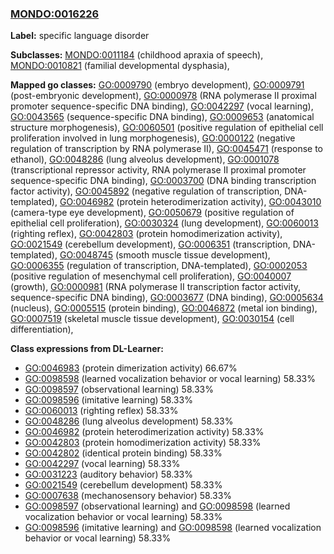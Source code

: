 
### [MONDO:0016226](http://purl.obolibrary.org/obo/MONDO_0016226)
**Label:** specific language disorder

**Subclasses:** [MONDO:0011184](http://purl.obolibrary.org/obo/MONDO_0011184) (childhood apraxia of speech), [MONDO:0010821](http://purl.obolibrary.org/obo/MONDO_0010821) (familial developmental dysphasia), 

**Mapped go classes:** [GO:0009790](http://purl.obolibrary.org/obo/GO_0009790) (embryo development), [GO:0009791](http://purl.obolibrary.org/obo/GO_0009791) (post-embryonic development), [GO:0000978](http://purl.obolibrary.org/obo/GO_0000978) (RNA polymerase II proximal promoter sequence-specific DNA binding), [GO:0042297](http://purl.obolibrary.org/obo/GO_0042297) (vocal learning), [GO:0043565](http://purl.obolibrary.org/obo/GO_0043565) (sequence-specific DNA binding), [GO:0009653](http://purl.obolibrary.org/obo/GO_0009653) (anatomical structure morphogenesis), [GO:0060501](http://purl.obolibrary.org/obo/GO_0060501) (positive regulation of epithelial cell proliferation involved in lung morphogenesis), [GO:0000122](http://purl.obolibrary.org/obo/GO_0000122) (negative regulation of transcription by RNA polymerase II), [GO:0045471](http://purl.obolibrary.org/obo/GO_0045471) (response to ethanol), [GO:0048286](http://purl.obolibrary.org/obo/GO_0048286) (lung alveolus development), [GO:0001078](http://purl.obolibrary.org/obo/GO_0001078) (transcriptional repressor activity, RNA polymerase II proximal promoter sequence-specific DNA binding), [GO:0003700](http://purl.obolibrary.org/obo/GO_0003700) (DNA binding transcription factor activity), [GO:0045892](http://purl.obolibrary.org/obo/GO_0045892) (negative regulation of transcription, DNA-templated), [GO:0046982](http://purl.obolibrary.org/obo/GO_0046982) (protein heterodimerization activity), [GO:0043010](http://purl.obolibrary.org/obo/GO_0043010) (camera-type eye development), [GO:0050679](http://purl.obolibrary.org/obo/GO_0050679) (positive regulation of epithelial cell proliferation), [GO:0030324](http://purl.obolibrary.org/obo/GO_0030324) (lung development), [GO:0060013](http://purl.obolibrary.org/obo/GO_0060013) (righting reflex), [GO:0042803](http://purl.obolibrary.org/obo/GO_0042803) (protein homodimerization activity), [GO:0021549](http://purl.obolibrary.org/obo/GO_0021549) (cerebellum development), [GO:0006351](http://purl.obolibrary.org/obo/GO_0006351) (transcription, DNA-templated), [GO:0048745](http://purl.obolibrary.org/obo/GO_0048745) (smooth muscle tissue development), [GO:0006355](http://purl.obolibrary.org/obo/GO_0006355) (regulation of transcription, DNA-templated), [GO:0002053](http://purl.obolibrary.org/obo/GO_0002053) (positive regulation of mesenchymal cell proliferation), [GO:0040007](http://purl.obolibrary.org/obo/GO_0040007) (growth), [GO:0000981](http://purl.obolibrary.org/obo/GO_0000981) (RNA polymerase II transcription factor activity, sequence-specific DNA binding), [GO:0003677](http://purl.obolibrary.org/obo/GO_0003677) (DNA binding), [GO:0005634](http://purl.obolibrary.org/obo/GO_0005634) (nucleus), [GO:0005515](http://purl.obolibrary.org/obo/GO_0005515) (protein binding), [GO:0046872](http://purl.obolibrary.org/obo/GO_0046872) (metal ion binding), [GO:0007519](http://purl.obolibrary.org/obo/GO_0007519) (skeletal muscle tissue development), [GO:0030154](http://purl.obolibrary.org/obo/GO_0030154) (cell differentiation), 

**Class expressions from DL-Learner:**

- [GO:0046983](http://purl.obolibrary.org/obo/GO_0046983) (protein dimerization activity) 66.67%
- [GO:0098598](http://purl.obolibrary.org/obo/GO_0098598) (learned vocalization behavior or vocal learning) 58.33%
- [GO:0098597](http://purl.obolibrary.org/obo/GO_0098597) (observational learning) 58.33%
- [GO:0098596](http://purl.obolibrary.org/obo/GO_0098596) (imitative learning) 58.33%
- [GO:0060013](http://purl.obolibrary.org/obo/GO_0060013) (righting reflex) 58.33%
- [GO:0048286](http://purl.obolibrary.org/obo/GO_0048286) (lung alveolus development) 58.33%
- [GO:0046982](http://purl.obolibrary.org/obo/GO_0046982) (protein heterodimerization activity) 58.33%
- [GO:0042803](http://purl.obolibrary.org/obo/GO_0042803) (protein homodimerization activity) 58.33%
- [GO:0042802](http://purl.obolibrary.org/obo/GO_0042802) (identical protein binding) 58.33%
- [GO:0042297](http://purl.obolibrary.org/obo/GO_0042297) (vocal learning) 58.33%
- [GO:0031223](http://purl.obolibrary.org/obo/GO_0031223) (auditory behavior) 58.33%
- [GO:0021549](http://purl.obolibrary.org/obo/GO_0021549) (cerebellum development) 58.33%
- [GO:0007638](http://purl.obolibrary.org/obo/GO_0007638) (mechanosensory behavior) 58.33%
- [GO:0098597](http://purl.obolibrary.org/obo/GO_0098597) (observational learning) and [GO:0098598](http://purl.obolibrary.org/obo/GO_0098598) (learned vocalization behavior or vocal learning) 58.33%
- [GO:0098596](http://purl.obolibrary.org/obo/GO_0098596) (imitative learning) and [GO:0098598](http://purl.obolibrary.org/obo/GO_0098598) (learned vocalization behavior or vocal learning) 58.33%


